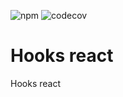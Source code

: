 ![npm](https://img.shields.io/npm/v/@txo/hooks-react)
![codecov](https://img.shields.io/codecov/c/github/technology-studio/hooks-react)
# Hooks react #

Hooks react
